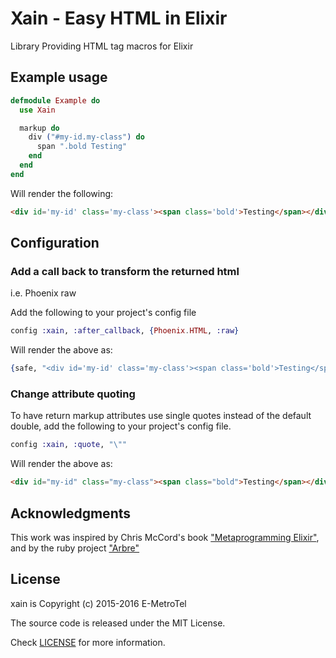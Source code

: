 Xain - Easy HTML in Elixir
====

Library Providing HTML tag macros for Elixir

## Example usage

```Elixir
defmodule Example do
  use Xain

  markup do
    div ("#my-id.my-class") do
      span ".bold Testing"
    end
  end
end
```

Will render the following:

```html
<div id='my-id' class='my-class'><span class='bold'>Testing</span></div>
```

## Configuration

### Add a call back to transform the returned html

i.e. Phoenix raw

Add the following to your project's config file

```Elixir
config :xain, :after_callback, {Phoenix.HTML, :raw}
```

Will render the above as:

```Elixir
{safe, "<div id='my-id' class='my-class'><span class='bold'>Testing</span></div>"}
```

### Change attribute quoting

To have return markup attributes use single quotes instead of the
default double, add the following to your project's config file.

```Elixir
config :xain, :quote, "\""
```

Will render the above as:

```html
<div id="my-id" class="my-class"><span class="bold">Testing</span></div>
```
## Acknowledgments

This work was inspired by Chris McCord's book ["Metaprogramming Elixir"](https://pragprog.com/book/cmelixir/metaprogramming-elixir), and by the ruby project ["Arbre"](https://github.com/activeadmin/arbre)

## License

xain is Copyright (c) 2015-2016 E-MetroTel

The source code is released under the MIT License.

Check [LICENSE](LICENSE) for more information.
